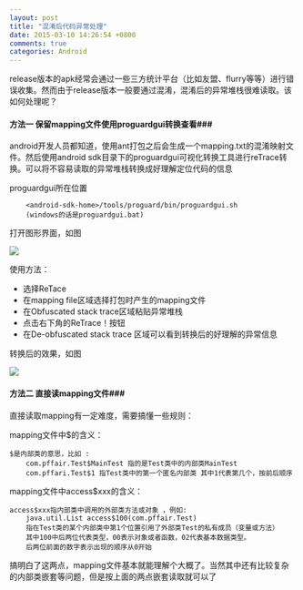 ```yaml
---
layout: post
title: "混淆后代码异常处理"
date: 2015-03-10 14:26:54 +0800
comments: true
categories: Android
---
```

release版本的apk经常会通过一些三方统计平台（比如友盟、flurry等等）进行错误收集。然而由于release版本一般要通过混淆，混淆后的异常堆栈很难读取。该如何处理呢？
<!--more-->

#### 方法一 保留mapping文件使用proguardgui转换查看###
android开发人员都知道，使用ant打包之后会生成一个mapping.txt的混淆映射文件。然后使用android sdk目录下的proguardgui可视化转换工具进行reTrace转换。可以将不容易读取的异常堆栈转换成好理解定位代码的信息

proguardgui所在位置

```
	<android-sdk-home>/tools/proguard/bin/proguardgui.sh 
	(windows的话是proguardgui.bat)

```

打开图形界面，如图

![](http://www.pffair.com/images/36.png)

使用方法：

* 选择ReTace
* 在mapping file区域选择打包时产生的mapping文件
* 在Obfuscated stack trace区域粘贴异常堆栈
* 点击右下角的ReTrace！按钮
* 在De-obfuscated stack trace 区域可以看到转换后的好理解的异常信息

转换后的效果，如图

![](http://www.pffair.com/images/37.png)

#### 方法二 直接读mapping文件###

直接读取mapping有一定难度，需要搞懂一些规则：

mapping文件中$的含义：

```
$是内部类的意思，比如 :
 	com.pffair.Test$MainTest 指的是Test类中的内部类MainTest
 	com.pffari.Test$1 指Test类中的第一个匿名内部类 其中1代表第几个，按前后顺序

```

mapping文件中access$xxx的含义：

```
access$xxx指内部类中调用的外部类方法或对象 ，例如:
 	java.util.List access$100(com.pffair.Test) 
 	指在Test类的某个内部类中第1个位置引用了外部类Test的私有成员（变量或方法）
 	其中100中后两位代表类型，00表示对象或者函数，02代表基本数据类型。
 	后两位前面的数字表示出现的顺序从0开始

```
搞明白了这两点，mapping文件基本就能理解个大概了。当然其中还有比较复杂的内部类嵌套等问题，但是按上面的两点嵌套读取就可以了


